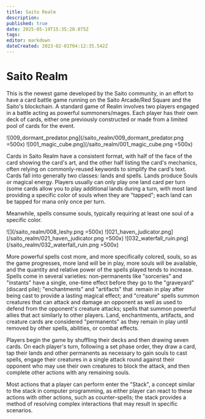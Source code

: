 ```yaml
---
title: Saito Realm
description: 
published: true
date: 2025-05-19T15:35:20.075Z
tags: 
editor: markdown
dateCreated: 2023-02-01T04:12:35.542Z
---
```


# Saito Realm

This is the newest game developed by the Saito community, in an effort to have a card battle game running on the Saito Arcade/Red Square and the Saito's blockchain. A standard game of Realm involves two players engaged in a battle acting as powerful summoners/mages. Each player has their own deck of cards, either one previously constructed or made from a limited pool of cards for the event.

![009_dormant_predator.png](/saito_realm/009_dormant_predator.png =500x) ![001_magic_cube.png](/saito_realm/001_magic_cube.png =500x)

Cards in Saito Realm have a consistent format, with half of the face of the card showing the card's art, and the other half listing the card's mechanics, often relying on commonly-reused keywords to simplify the card's text. Cards fall into generally two classes: lands and spells. Lands produce Souls or magical energy. Players usually can only play one land card per turn (some cards allow you to play additional lands during a turn, with most land providing a specific color of souls when they are "tapped"; each land can be tapped for mana only once per turn.

Meanwhile, spells consume souls, typically requiring at least one soul of a specific color.

![](/saito_realm/008_leshy.png =500x) ![021_haven_judicator.png](/saito_realm/021_haven_judicator.png =500x) ![032_waterfall_ruin.png](/saito_realm/032_waterfall_ruin.png =500x)

More powerful spells cost more, and more specifically colored, souls, so as the game progresses, more land will be in play, more souls will be available, and the quantity and relative power of the spells played tends to increase. Spells come in several varieties: non-permanents like "sorceries" and "instants" have a single, one-time effect before they go to the "graveyard" (discard pile); "enchantments" and "artifacts" that  remain in play after being cast to provide a lasting magical effect; and "creature" spells summon creatures that can attack and damage an opponent as well as used to defend from the opponent's creature attacks; spells that summon powerful allies that act similarly to other players. Land, enchantments, artifacts, and creature cards are considered "permanents" as they remain in play until removed by other spells, abilities, or combat effects.

Players begin the game by shuffling their decks and then drawing seven cards. On each player's turn, following a set phase order, they draw a card, tap their lands and other permanents as necessary to gain souls to cast spells, engage their creatures in a single attack round against their opponent who may use their own creatures to block the attack, and then complete other actions with any remaining souls.

Most actions that a player can perform enter the "Stack", a concept similar to the stack in computer programming, as either player can react to these actions with other actions, such as counter-spells; the stack provides a method of resolving complex interactions that may result in specific scenarios.